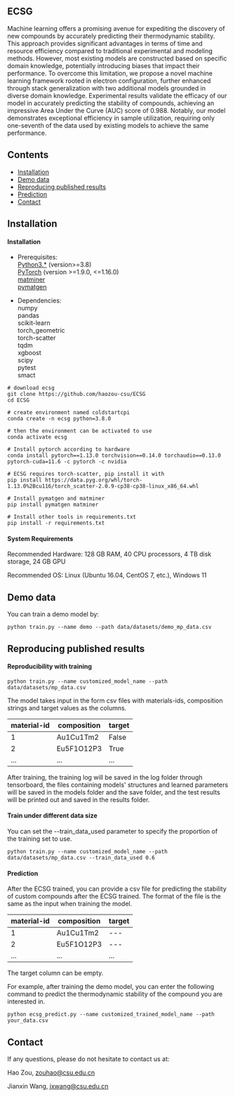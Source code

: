 ## ECSG

Machine learning offers a promising avenue for expediting the discovery of new compounds by accurately predicting their thermodynamic stability. This approach provides significant advantages in terms of time and resource efficiency compared to traditional experimental and modeling methods. However, most existing models are constructed based on specific domain knowledge, potentially introducing biases that impact their performance. To overcome this limitation, we propose a novel machine learning framework rooted in electron configuration, further enhanced through stack generalization with two additional models grounded in diverse domain knowledge. Experimental results validate the efficacy of our model in accurately predicting the stability of compounds, achieving an impressive Area Under the Curve (AUC) score of 0.988. Notably, our model demonstrates exceptional efficiency in sample utilization, requiring only one-seventh of the data used by existing models to achieve the same performance. 
## Contents
- [Installation](#installation-1)
- [Demo data](#demo-data)
- [Reproducing published results](#reproducing-published-results)
- [Prediction](#prediction)
- [Contact](#contact)

## Installation

#### Installation

- Prerequisites: \
[Python3.*](https://www.python.org/) (version>=3.8)\
[PyTorch](https://pytorch.org/) (version >=1.9.0, <=1.16.0) \
[matminer](https://hackingmaterials.lbl.gov/matminer/)\
[pymatgen](https://pymatgen.org/)


- Dependencies: \
numpy\
pandas\
scikit-learn\
torch_geometric\
torch-scatter\
tqdm\
xgboost\
scipy\
pytest\
smact


```shell
# download ecsg
git clone https://github.com/haozou-csu/ECSG
cd ECSG

# create environment named coldstartcpi
conda create -n ecsg python=3.8.0

# then the environment can be activated to use
conda activate ecsg

# Install pytorch according to hardware
conda install pytorch==1.13.0 torchvision==0.14.0 torchaudio==0.13.0 pytorch-cuda=11.6 -c pytorch -c nvidia

# ECSG requires torch-scatter, pip install it with
pip install https://data.pyg.org/whl/torch-1.13.0%2Bcu116/torch_scatter-2.0.9-cp38-cp38-linux_x86_64.whl

# Install pymatgen and matminer
pip install pymatgen matminer

# Install other tools in requirements.txt
pip install -r requirements.txt

```

#### System Requirements
Recommended Hardware: 128 GB RAM, 40 CPU processors, 4 TB disk storage, 24 GB GPU 

Recommended OS: Linux (Ubuntu 16.04, CentOS 7, etc.), Windows 11

## Demo data

You can train a demo model by:

```shell
python train.py --name demo --path data/datasets/demo_mp_data.csv
```

## Reproducing published results

#### Reproducibility with training

```shell
python train.py --name customized_model_name --path data/datasets/mp_data.csv
```
The model takes input in the form csv files with materials-ids, composition strings and target values as the columns.

| material-id | composition | target |
|-------------|-------------|--------|
| 1           | Au1Cu1Tm2   | False  |
| 2           | Eu5F1O12P3  | True   |
| ...         | ...         | ...    |

After training, the training log will be saved in the log folder through tensorboard, the files containing models' structures and learned parameters will be saved in the models folder and the save folder, and the test results will be printed out and saved in the results folder.
#### Train under different data size

You can set the --train_data_used parameter to specify the proportion of the training set to use.
```shell
python train.py --name customized_model_name --path data/datasets/mp_data.csv --train_data_used 0.6
```

#### Prediction
After the ECSG trained, you can provide a csv file for predicting the stability of custom compounds after the ECSG trained. The format of the file is the same as the input when training the model.

| material-id | composition | target |
|-------------|-------------|--------|
| 1           | Au1Cu1Tm2   | ---    |
| 2           | Eu5F1O12P3  | ---    |
| ...         | ...         | ...    |
The target column can be empty.


For example, after training the demo model, you can enter the following command to predict the thermodynamic stability of the compound you are interested in.
```shell
python ecsg_predict.py --name customized_trained_model_name --path your_data.csv
```



## Contact

If any questions, please do not hesitate to contact us at:

Hao Zou, zouhao@csu.edu.cn

Jianxin Wang, jxwang@csu.edu.cn
